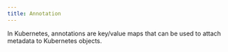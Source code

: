 ```yaml
---
title: Annotation
---
```

In Kubernetes, annotations are key/value maps that can be used to attach metadata to Kubernetes objects.